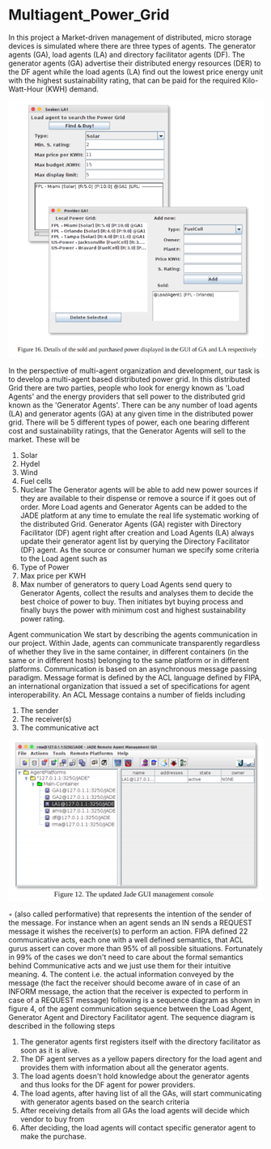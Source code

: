# Multiagent_Power_Grid

In this project a Market-driven management of distributed, micro storage devices is simulated where
there are three types of agents. The generator agents (GA), load agents (LA) and directory facilitator
agents (DF). The generator agents (GA) advertise their distributed energy resources (DER) to the DF
agent while the load agents (LA) find out the lowest price energy unit with the highest sustainability
rating, that can be paid for the required Kilo-Watt-Hour (KWH) demand. 

![alt-text](https://github.com/msaadsadiq/Multiagent_Power_Grid/blob/master/figures/fig5.png)

In the perspective of multi-agent organization and development, our task is to develop a multi-agent
based distributed power grid. In this distributed Grid there are two parties, people who look for energy
known as 'Load Agents' and the energy providers that sell power to the distributed grid known as the
'Generator Agents'. There can be any number of load agents (LA) and generator agents (GA) at any
given time in the distributed power grid. There will be 5 different types of power, each one bearing
different cost and sustainability ratings, that the Generator Agents will sell to the market. These will be
1. Solar
2. Hydel
3. Wind
4. Fuel cells
5. Nuclear
The Generator agents will be able to add new power sources if they are available to their dispense or
remove a source if it goes out of order. More Load agents and Generator Agents can be added to the
JADE platform at any time to emulate the real life systematic working of the distributed Grid.
Generator Agents (GA) register with Directory Facilitator (DF) agent right after creation and Load
Agents (LA) always update their generator agent list by querying the Directory Facilitator (DF) agent.
As the source or consumer human we specify some criteria to the Load agent such as
1. Type of Power
2. Max price per KWH
3. Max number of generators to query
Load Agents send query to Generator Agents, collect the results and analyses them to decide the best
choice of power to buy. Then initiates byt buying process and finally buys the power with minimum
cost and highest sustainability power rating. 



Agent communication
We start by describing the agents communication in our project. Within Jade, agents can communicate
transparently regardless of whether they live in the same container, in different containers (in the same
or in different hosts) belonging to the same platform or in different platforms. Communication is based
on an asynchronous message passing paradigm. Message format is defined by the ACL language
defined by FIPA, an international organization that issued a set of specifications for agent
interoperability. An ACL Message contains a number of fields including
1. The sender
2. The receiver(s)
3. The communicative act

![alt-text](https://github.com/msaadsadiq/Multiagent_Power_Grid/blob/master/figures/fig3.png)

◦ (also called performative) that represents the intention of the sender of the message.
For instance when an agent sends an IN sends a REQUEST message it wishes the
receiver(s) to perform an action. FIPA defined 22 communicative acts, each one with
a well defined semantics, that ACL gurus assert can cover more than 95% of all
possible situations. Fortunately in 99% of the cases we don't need to care about the
formal semantics behind Communicative acts and we just use them for their intuitive
meaning.
4. The content i.e. the actual information conveyed by the message (the fact the receiver should
become aware of in case of an INFORM message, the action that the receiver is expected to
perform in case of a REQUEST message)
following is a sequence diagram as shown in figure 4, of the agent communication sequence between
the Load Agent, Generator Agent and Directory Facilitator agent. The sequence diagram is described in
the following steps
1. The generator agents first registers itself with the directory facilitator as soon as it is
alive.
2. The DF agent serves as a yellow papers directory for the load agent and provides them
with information about all the generator agents.
3. The load agents doesn't hold knowledge about the generator agents and thus looks for
the DF agent for power providers.
4. The load agents, after having list of all the GAs, will start communicating with generator
agents based on the search criteria
5. After receiving details from all GAs the load agents will decide which vendor to buy
from
6. After deciding, the load agents will contact specific generator agent to make the
purchase. 

